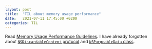 ```yaml
---
layout: post
title:  "TIL about memory usage performance"
date:   2021-07-11 17:45:00 +0200
categories: TIL
---
```


Read [Memory Usage Performance Guidelines](https://developer.apple.com/library/archive/documentation/Performance/Conceptual/ManagingMemory/ManagingMemory.html#//apple_ref/doc/uid/10000160-SW1).
I have already forgotten about [`NSDiscardableContent` protocol](https://developer.apple.com/documentation/foundation/nsdiscardablecontent) and [`NSPurgeableData` class](https://developer.apple.com/documentation/foundation/nspurgeabledata).
